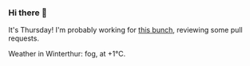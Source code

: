 ### Hi there :wave:

It's Thursday! I'm probably working for [this bunch](https://github.com/kohofinancial), reviewing some pull requests.

Weather in Winterthur: fog, at +1°C.
